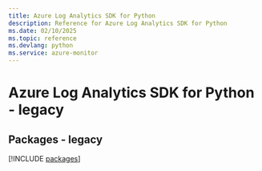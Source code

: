 ```yaml
---
title: Azure Log Analytics SDK for Python
description: Reference for Azure Log Analytics SDK for Python
ms.date: 02/10/2025
ms.topic: reference
ms.devlang: python
ms.service: azure-monitor
---
```

# Azure Log Analytics SDK for Python - legacy
## Packages - legacy
[!INCLUDE [packages](log-analytics-index.md)]